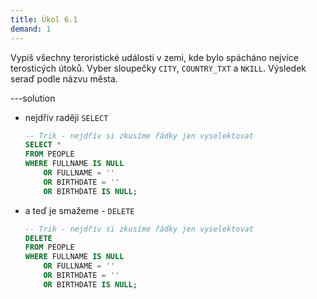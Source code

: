 ```yaml
---
title: Úkol 6.1
demand: 1
---
```


Vypiš všechny teroristické události v zemi, kde bylo spácháno nejvíce terosticých útoků. Vyber sloupečky `CITY`, `COUNTRY_TXT` a `NKILL`. Výsledek seraď podle názvu města.

---solution

- nejdřív raději `SELECT`

  ```sql
  -- Trik - nejdřív si zkusíme řádky jen vyselektovat
  SELECT *
  FROM PEOPLE
  WHERE FULLNAME IS NULL
      OR FULLNAME = ''
      OR BIRTHDATE = ''
      OR BIRTHDATE IS NULL;
  ```

- a teď je smažeme - `DELETE`

  ```sql
  -- Trik - nejdřív si zkusíme řádky jen vyselektovat
  DELETE
  FROM PEOPLE
  WHERE FULLNAME IS NULL
      OR FULLNAME = ''
      OR BIRTHDATE = ''
      OR BIRTHDATE IS NULL;
  ```
